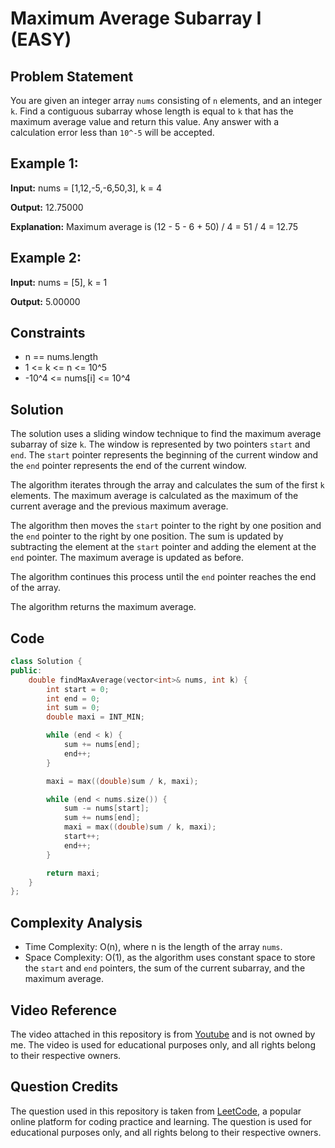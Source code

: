 # Maximum Average Subarray I (EASY)

## Problem Statement

You are given an integer array `nums` consisting of `n` elements, and an integer `k`. Find a contiguous subarray whose length is equal to `k` that has the maximum average value and return this value. Any answer with a calculation error less than `10^-5` will be accepted.

## Example 1:

**Input:** nums = [1,12,-5,-6,50,3], k = 4

**Output:** 12.75000

**Explanation:** Maximum average is (12 - 5 - 6 + 50) / 4 = 51 / 4 = 12.75

## Example 2:

**Input:** nums = [5], k = 1

**Output:** 5.00000

## Constraints

* n == nums.length
* 1 <= k <= n <= 10^5
* -10^4 <= nums[i] <= 10^4

## Solution

The solution uses a sliding window technique to find the maximum average subarray of size `k`. The window is represented by two pointers `start` and `end`. The `start` pointer represents the beginning of the current window and the `end` pointer represents the end of the current window.

The algorithm iterates through the array and calculates the sum of the first `k` elements. The maximum average is calculated as the maximum of the current average and the previous maximum average.

The algorithm then moves the `start` pointer to the right by one position and the `end` pointer to the right by one position. The sum is updated by subtracting the element at the `start` pointer and adding the element at the `end` pointer. The maximum average is updated as before.

The algorithm continues this process until the `end` pointer reaches the end of the array.

The algorithm returns the maximum average.

## Code

```cpp
class Solution {
public:
    double findMaxAverage(vector<int>& nums, int k) {
        int start = 0;
        int end = 0;
        int sum = 0;
        double maxi = INT_MIN;

        while (end < k) {
            sum += nums[end];
            end++;
        }

        maxi = max((double)sum / k, maxi);

        while (end < nums.size()) {
            sum -= nums[start];
            sum += nums[end];
            maxi = max((double)sum / k, maxi);
            start++;
            end++;
        }

        return maxi;
    }
};
```

## Complexity Analysis

* Time Complexity: O(n), where n is the length of the array `nums`.
* Space Complexity: O(1), as the algorithm uses constant space to store the `start` and `end` pointers, the sum of the current subarray, and the maximum average.

## Video Reference

The video attached in this repository is from [Youtube](https://youtu.be/56TxHMG0qhQ?si=Bh7ZN5pML6Z-sjTg) and is not owned by me. The video is used for educational purposes only, and all rights belong to their respective owners.

## Question Credits

The question used in this repository is taken from [LeetCode](https://leetcode.com/problems/maximum-average-subarray-i/description/), a popular online platform for coding practice and learning. The question is used for educational purposes only, and all rights belong to their respective owners.